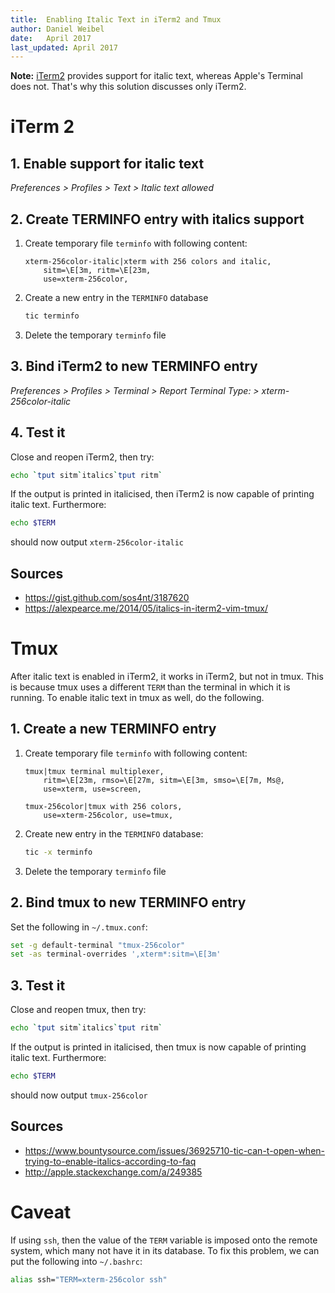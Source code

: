 ```yaml
---
title:  Enabling Italic Text in iTerm2 and Tmux
author: Daniel Weibel
date:   April 2017
last_updated: April 2017
---
```


**Note:** [iTerm2](https://www.iterm2.com/) provides support for italic text, whereas Apple's Terminal does not. That's why this solution discusses only iTerm2.

# iTerm 2

## 1. Enable support for italic text

*Preferences > Profiles > Text > Italic text allowed*

## 2. Create TERMINFO entry with italics support

1. Create temporary file `terminfo` with following content:

    ~~~text
    xterm-256color-italic|xterm with 256 colors and italic,
        sitm=\E[3m, ritm=\E[23m,
        use=xterm-256color,
    ~~~

2. Create a new entry in the `TERMINFO` database

    ~~~bash
    tic terminfo
    ~~~

3. Delete the temporary `terminfo` file

## 3. Bind iTerm2 to new TERMINFO entry

*Preferences > Profiles > Terminal > Report Terminal Type: > xterm-256color-italic*

## 4. Test it

Close and reopen iTerm2, then try:

~~~bash
echo `tput sitm`italics`tput ritm`
~~~

If the output is printed in italicised, then iTerm2 is now capable of printing italic text. Furthermore:

~~~bash
echo $TERM
~~~

should now output `xterm-256color-italic`

## Sources

- <https://gist.github.com/sos4nt/3187620>
- <https://alexpearce.me/2014/05/italics-in-iterm2-vim-tmux/>


# Tmux

After italic text is enabled in iTerm2, it works in iTerm2, but not in tmux. This is because tmux uses a different `TERM` than the terminal in which it is running. To enable italic text in tmux as well, do the following.

## 1. Create a new TERMINFO entry

1. Create temporary file `terminfo` with following content:

    ~~~text
    tmux|tmux terminal multiplexer,
        ritm=\E[23m, rmso=\E[27m, sitm=\E[3m, smso=\E[7m, Ms@,
        use=xterm, use=screen,

    tmux-256color|tmux with 256 colors,
        use=xterm-256color, use=tmux,
    ~~~

2. Create new entry in the `TERMINFO` database:

    ~~~bash
    tic -x terminfo
    ~~~

3. Delete the temporary `terminfo` file

## 2. Bind tmux to new TERMINFO entry

Set the following in `~/.tmux.conf`:

~~~bash
set -g default-terminal "tmux-256color"
set -as terminal-overrides ',xterm*:sitm=\E[3m'
~~~

## 3. Test it


Close and reopen tmux, then try:

~~~bash
echo `tput sitm`italics`tput ritm`
~~~

If the output is printed in italicised, then tmux is now capable of printing italic text. Furthermore:

~~~bash
echo $TERM
~~~

should now output `tmux-256color`

## Sources

- <https://www.bountysource.com/issues/36925710-tic-can-t-open-when-trying-to-enable-italics-according-to-faq>
- <http://apple.stackexchange.com/a/249385>


# Caveat

If using `ssh`, then the value of the `TERM` variable is imposed onto the remote system, which many not have it in its database. To fix this problem, we can put the following into `~/.bashrc`:

~~~bash
alias ssh="TERM=xterm-256color ssh"
~~~
